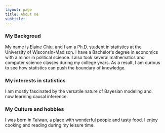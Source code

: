 ```yaml
---
layout: page
title: About me
subtitle: 
---
```


### My Backgroud  
My name is Elaine Chiu, and I am a Ph.D. student in statistics at the University of Wisconsin-Madison. I have a Bachelor's degree in economics with a minor in political science. I also took several mathematics and computer science classes during my college years.  As a result, I am curious to see how statistics can push the boundary of knowledge.  

### My interests in statistics  
I am mostly fascinated by the versatile nature of Bayesian modeling and now learning causal inference.  

### My Culture and hobbies
I was born in Taiwan, a place with wonderful people and tasty food. I enjoy cooking and reading during my leisure time.  

